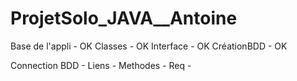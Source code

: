 ProjetSolo_JAVA__Antoine
========================

Base de l'appli - OK
Classes - OK
Interface - OK
CréationBDD - OK

Connection BDD - 
Liens -
Methodes -
Req - 

